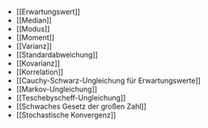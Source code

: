 - [[Erwartungswert]]
- [[Median]]
- [[Modus]]
- [[Moment]]
- [[Varianz]]
- [[Standardabweichung]]
- [[Kovarianz]]
- [[Korrelation]]
- [[Cauchy-Schwarz-Ungleichung für Erwartungswerte]]
- [[Markov-Ungleichung]]
- [[Teschebyscheff-Ungleichung]]
- [[Schwaches Gesetz der großen Zahl]]
- [[Stochastische Konvergenz]]